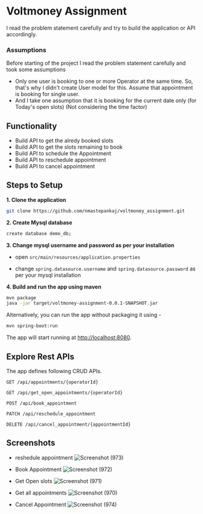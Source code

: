 # Voltmoney Assignment
I read the problem statement carefully and try to build the application or API accordingly.

### Assumptions

Before starting of the project I read the problem statement carefully and took some assumptions
- Only one user is booking to one or more Operator at the same time. So, that's why I didn't create User model for this. Assume that appointment is booking for single user.
- And I take one assumption that it is booking for the current date only (for Today's open slots) (Not considering the time factor)


## Functionality
- Build API to get the alredy booked slots
- Build API to get the slots remaining to book
- Build API to schedule the Appointment
- Build API to reschedule appointment
- Build API to cancel appointment


## Steps to Setup

**1. Clone the application**

```bash
git clone https://github.com/nmastepankaj/voltmoney_assignment.git
```

**2. Create Mysql database**
```bash
create database demo_db;
```

**3. Change mysql username and password as per your installation**

+ open `src/main/resources/application.properties`

+ change `spring.datasource.username` and `spring.datasource.password` as per your mysql installation

**4. Build and run the app using maven**

```bash
mvn package
java -jar target/voltmoney-assignment-0.0.1-SNAPSHOT.jar
```

Alternatively, you can run the app without packaging it using -

```bash
mvn spring-boot:run
```

The app will start running at <http://localhost:8080>.

## Explore Rest APIs

The app defines following CRUD APIs.

    GET /api/appointments/{operatorId}
    
    GET /api/get_open_appointments/{operatorId}
    
    POST /api/book_appointment
    
    PATCH /api/reschedule_appointment
    
    DELETE /api/cancel_appointment/{appointmentId}



## Screenshots
- reshedule appointment
![Screenshot (973)](https://github.com/nmastepankaj/voltmoney_assignment/assets/68346633/4d6314b4-c675-4bd8-b23d-2e376bff143b)

- Book Appointment
![Screenshot (972)](https://github.com/nmastepankaj/voltmoney_assignment/assets/68346633/03300c15-05ea-4dbc-a017-f09e3d361a41)

- Get Open slots
![Screenshot (971)](https://github.com/nmastepankaj/voltmoney_assignment/assets/68346633/78c3c9b8-a60e-4359-9f2c-8b2a1d2335b2)

- Get all appointments
![Screenshot (970)](https://github.com/nmastepankaj/voltmoney_assignment/assets/68346633/db1708f5-574e-4f12-9dc3-87b8e02f2747)

- Cancel Appointment
![Screenshot (974)](https://github.com/nmastepankaj/voltmoney_assignment/assets/68346633/1da66ab7-d26b-48f9-8770-8079a78e131f)